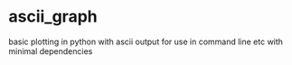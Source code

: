 # ascii_graph
basic plotting in python with ascii output for use in command line etc with minimal dependencies
